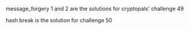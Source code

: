 message_forgery 1 and 2 are the solutions for cryptopals' challenge 49

hash break is the solution for challenge 50